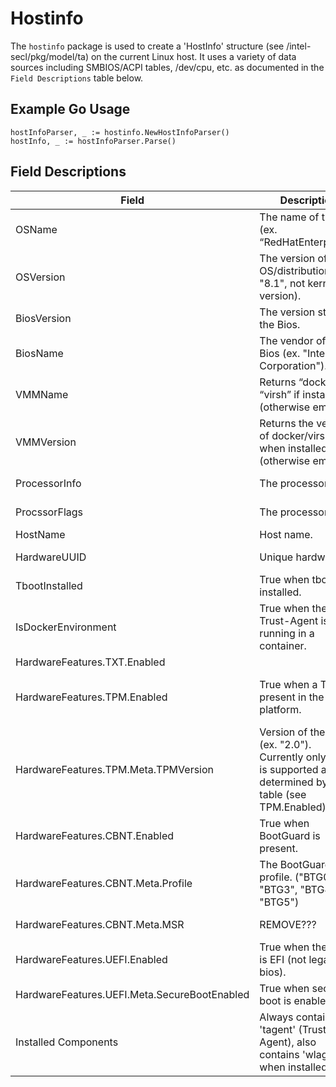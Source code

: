 # Hostinfo

The `hostinfo` package is used to create a 'HostInfo' structure (see /intel-secl/pkg/model/ta) on the current Linux host.  It uses a variety of data sources including SMBIOS/ACPI tables, /dev/cpu, etc. as documented in the `Field Descriptions` table below.

## Example Go Usage
```
hostInfoParser, _ := hostinfo.NewHostInfoParser()
hostInfo, _ := hostInfoParser.Parse()
```

## Field Descriptions
|Field|Description|Data Source|
|-----|-----------|-----------|
|OSName|The name of the OS (ex. “RedHatEnterprise”).|Parsed from /etc/os-release.|
|OSVersion|The version of the OS/distribution (ex. "8.1", not kernel version).|Parsed from /etc/os-release.|
|BiosVersion|The version string of the Bios.|Parsed from SMBIOS table type #0.|
|BiosName|The vendor of the Bios (ex. "Intel Corporation").|Parsed from SMBIOS table type #0.|
|VMMName|Returns “docker” or “virsh” if installed (otherwise empty).||
|VMMVersion|Returns the version of docker/virsh when installed (otherwise empty).||
|ProcessorInfo|The processor id.|Parsed from SMBIOS table type #4.|
|ProcssorFlags|The processor flags.|Parsed from SMBIOS table type #4.|
|HostName|Host name.|Parsed from /etc/hostname.|
|HardwareUUID|Unique hardware id.|Parsed from SMBIOS table type #1.|
|TbootInstalled|True when tboot is installed.||
|IsDockerEnvironment|True when the Trust-Agent is running in a container.||
|HardwareFeatures.TXT.Enabled||Parsed from /dev/cpu/0/msr.|
|HardwareFeatures.TPM.Enabled|True when a TPM is present in the platform.|True when /sys/firmware/acpi/tables/TPM2 is present and starts with "TPM2".|
|HardwareFeatures.TPM.Meta.TPMVersion|Version of the TPM (ex. "2.0").  Currently only TPM2 is supported and is determined by ACPI table (see TPM.Enabled)| See TPM.Enabled.|
|HardwareFeatures.CBNT.Enabled|True when BootGuard is present.|Parsed from /dev/cpu/0/msr.|
|HardwareFeatures.CBNT.Meta.Profile|The BootGuard profile.  ("BTG0", "BTG3", "BTG4" or "BTG5")|Parsed from /dev/cpu/0/msr.|
|HardwareFeatures.CBNT.Meta.MSR|REMOVE???|Hardcoded with "mk ris kfm" when CBNT is present.|
|HardwareFeatures.UEFI.Enabled|True when the Bios is EFI (not legacy bios).||
|HardwareFeatures.UEFI.Meta.SecureBootEnabled|True when secure-boot is enabled.||
|Installed Components|Always contains 'tagent' (Trust-Agent), also contains 'wlagent' when installed.|Generated by the Trust-Agent.|